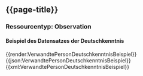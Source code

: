 ## {{page-title}}

### Ressourcentyp: Observation

#### Beispiel des Datensatzes der Deutschkenntnis

<tabs>
    <tab title="Übersicht">      
        {{render:VerwandtePersonDeutschkenntnisBeispiel}}
    </tab>
    <tab title="JSON">
        {{json:VerwandtePersonDeutschkenntnisBeispiel}}
    </tab>
    <tab title="XML">
        {{xml:VerwandtePersonDeutschkenntnisBeispiel}}
    </tab>
</tabs>
